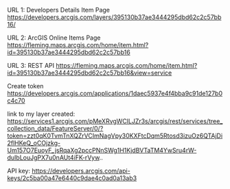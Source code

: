URL 1: Developers Details Item Page
https://developers.arcgis.com/layers/395130b37ae3444295dbd62c2c57bb16/

URL 2: ArcGIS Online Items Page
https://fleming.maps.arcgis.com/home/item.html?id=395130b37ae3444295dbd62c2c57bb16

URL 3: REST API
https://fleming.maps.arcgis.com/home/item.html?id=395130b37ae3444295dbd62c2c57bb16&view=service 

Create token
https://developers.arcgis.com/applications/1daec5937e4f4bba9c91de127b0c4c70

link to my layer created:
https://services1.arcgis.com/pMeXRvgWClLJZr3s/arcgis/rest/services/tree_collection_data/FeatureServer/0/?token=zzt0qK0TvmTnXQZrVCImNagVpy30KXFtcDqm5Rtosd3izuOz6QTAjDi2flHKeQ_oCOjzkg-Um157O7EuoyF_jsRqaXg2pccPNnSWg1H1KjdBVTaTM4YwSru4rW-duIbLouJgPX7u0nAUt4iFK-rVyw.. 


API key:
https://developers.arcgis.com/api-keys/2c5ba00a47e6440c9dae4c0ad0a13ab3
